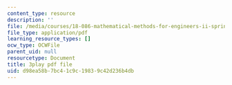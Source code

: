 ```yaml
---
content_type: resource
description: ''
file: /media/courses/18-086-mathematical-methods-for-engineers-ii-spring-2006/d98ea58b7bc41c9c19839c42d236b4db_xzUOJ-uQ8F0.pdf
file_type: application/pdf
learning_resource_types: []
ocw_type: OCWFile
parent_uid: null
resourcetype: Document
title: 3play pdf file
uid: d98ea58b-7bc4-1c9c-1983-9c42d236b4db
---
```

